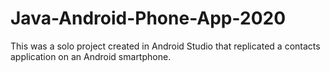 # Java-Android-Phone-App-2020
This was a solo project created in Android Studio that replicated a contacts application on an Android smartphone.
